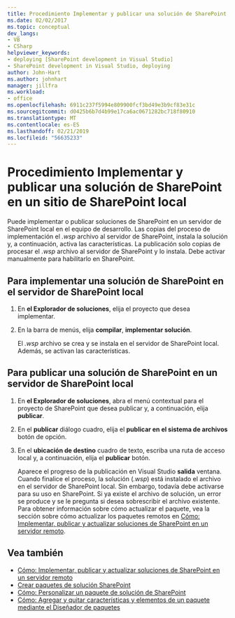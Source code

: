 ```yaml
---
title: Procedimiento Implementar y publicar una solución de SharePoint en un sitio de SharePoint Local | Documentos de Microsoft
ms.date: 02/02/2017
ms.topic: conceptual
dev_langs:
- VB
- CSharp
helpviewer_keywords:
- deploying [SharePoint development in Visual Studio]
- SharePoint development in Visual Studio, deploying
author: John-Hart
ms.author: johnhart
manager: jillfra
ms.workload:
- office
ms.openlocfilehash: 6911c237f5994e809900fcf3bd49e3b9cf83e31c
ms.sourcegitcommit: d0425b6b7d4b99e17ca6ac0671282bc718f80910
ms.translationtype: MT
ms.contentlocale: es-ES
ms.lasthandoff: 02/21/2019
ms.locfileid: "56635233"
---
```

# <a name="how-to-deploy-and-publish-a-sharepoint-solution-to-a-local-sharepoint-site"></a>Procedimiento Implementar y publicar una solución de SharePoint en un sitio de SharePoint local
  Puede implementar o publicar soluciones de SharePoint en un servidor de SharePoint local en el equipo de desarrollo. Las copias del proceso de implementación el *.wsp* archivo al servidor de SharePoint, instala la solución y, a continuación, activa las características. La publicación solo copias de procesar el *.wsp* archivo al servidor de SharePoint y lo instala. Debe activar manualmente para habilitarlo en SharePoint.

## <a name="to-deploy-a-sharepoint-solution-to-the-local-sharepoint-server"></a>Para implementar una solución de SharePoint en el servidor de SharePoint local

1.  En **el Explorador de soluciones**, elija el proyecto que desea implementar.

2.  En la barra de menús, elija **compilar**, **implementar solución**.

     El *.wsp* archivo se crea y se instala en el servidor de SharePoint local. Además, se activan las características.

## <a name="to-publish-a-sharepoint-solution-to-a-local-sharepoint-server"></a>Para publicar una solución de SharePoint en un servidor de SharePoint local

1.  En **el Explorador de soluciones**, abra el menú contextual para el proyecto de SharePoint que desea publicar y, a continuación, elija **publicar**.

2.  En el **publicar** diálogo cuadro, elija el **publicar en el sistema de archivos** botón de opción.

3.  En el **ubicación de destino** cuadro de texto, escriba una ruta de acceso local y, a continuación, elija el **publicar** botón.

     Aparece el progreso de la publicación en Visual Studio **salida** ventana. Cuando finalice el proceso, la solución (*.wsp*) está instalado el archivo en el servidor de SharePoint local. Sin embargo, todavía debe activarse para su uso en SharePoint. Si ya existe el archivo de solución, un error se produce y se le pregunta si desea sobrescribir el archivo existente. Para obtener información sobre cómo actualizar el paquete, vea la sección sobre cómo actualizar los paquetes remotos en [Cómo: Implementar, publicar y actualizar soluciones de SharePoint en un servidor remoto](../sharepoint/how-to-deploy-publish-and-upgrade-sharepoint-solutions-on-a-remote-server.md).

## <a name="see-also"></a>Vea también
- [Cómo: Implementar, publicar y actualizar soluciones de SharePoint en un servidor remoto](../sharepoint/how-to-deploy-publish-and-upgrade-sharepoint-solutions-on-a-remote-server.md)
- [Crear paquetes de solución SharePoint](../sharepoint/creating-sharepoint-solution-packages.md)
- [Cómo: Personalizar un paquete de solución de SharePoint](../sharepoint/how-to-customize-a-sharepoint-solution-package.md)
- [Cómo: Agregar y quitar características y elementos de un paquete mediante el Diseñador de paquetes](../sharepoint/how-to-add-and-remove-features-and-items-to-a-package-by-using-the-package-designer.md)
